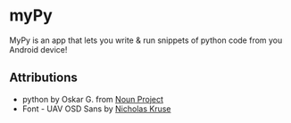 # myPy
MyPy is an app that lets you write &amp; run snippets of python code from you Android device!

## Attributions
- python by Oskar G. from [Noun Project](https://thenounproject.com/icon/python-5241764/)
- Font - UAV OSD Sans by [Nicholas Kruse](https://nicholaskruse.com/)
